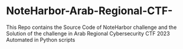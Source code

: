 # NoteHarbor-Arab-Regional-CTF-

This Repo contains the Source Code of NoteHarbor challenge and the Solution of the challenge in Arab Regional Cybersecurity CTF 2023 Automated in Python scripts
